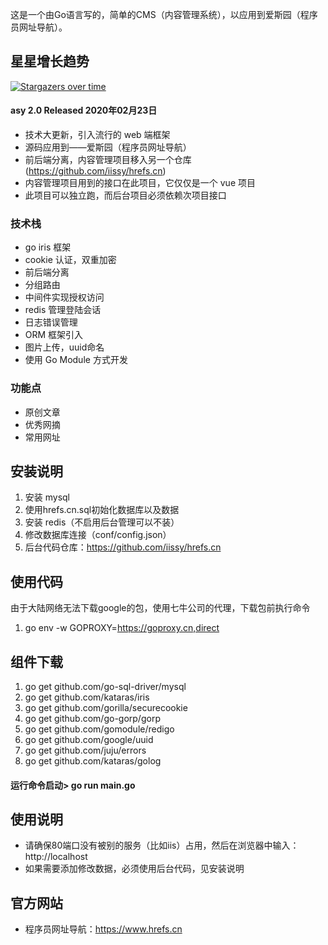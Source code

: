 这是一个由Go语言写的，简单的CMS（内容管理系统），以应用到爱斯园（程序员网址导航）。

## 星星增长趋势
[![Stargazers over time](https://starchart.cc/iissy/goweb.svg)](https://starchart.cc/iissy/goweb)

#### asy 2.0 Released 2020年02月23日
+ 技术大更新，引入流行的 web 端框架
+ 源码应用到——爱斯园（程序员网址导航）
+ 前后端分离，内容管理项目移入另一个仓库(https://github.com/iissy/hrefs.cn)
+ 内容管理项目用到的接口在此项目，它仅仅是一个 vue 项目
+ 此项目可以独立跑，而后台项目必须依赖次项目接口

### 技术栈
+ go iris 框架
+ cookie 认证，双重加密
+ 前后端分离
+ 分组路由
+ 中间件实现授权访问
+ redis 管理登陆会话
+ 日志错误管理
+ ORM 框架引入
+ 图片上传，uuid命名
+ 使用 Go Module 方式开发

### 功能点
+ 原创文章
+ 优秀网摘
+ 常用网址

## 安装说明
1. 安装 mysql
2. 使用hrefs.cn.sql初始化数据库以及数据
3. 安装 redis（不启用后台管理可以不装）
4. 修改数据库连接（conf/config.json）
5. 后台代码仓库：https://github.com/iissy/hrefs.cn

## 使用代码
由于大陆网络无法下载google的包，使用七牛公司的代理，下载包前执行命令
1. go env -w GOPROXY=https://goproxy.cn,direct

## 组件下载
1. go get github.com/go-sql-driver/mysql
2. go get github.com/kataras/iris
3. go get github.com/gorilla/securecookie
4. go get github.com/go-gorp/gorp
5. go get github.com/gomodule/redigo
6. go get github.com/google/uuid
7. go get github.com/juju/errors
8. go get github.com/kataras/golog

#### 运行命令启动> go run main.go

## 使用说明
+ 请确保80端口没有被别的服务（比如iis）占用，然后在浏览器中输入：http://localhost
+ 如果需要添加修改数据，必须使用后台代码，见安装说明

## 官方网站
+ 程序员网址导航：https://www.hrefs.cn